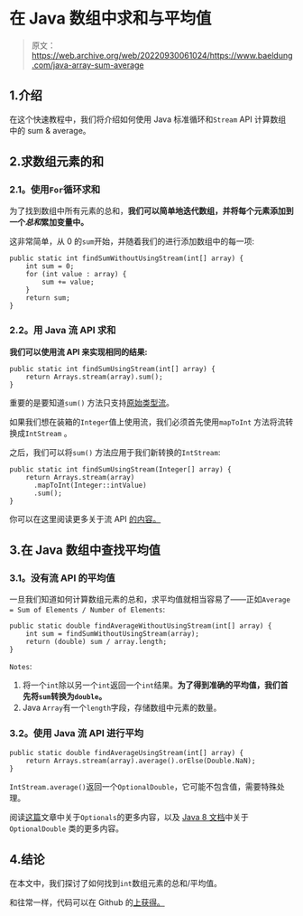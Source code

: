 # 在 Java 数组中求和与平均值

> 原文：<https://web.archive.org/web/20220930061024/https://www.baeldung.com/java-array-sum-average>

## 1.介绍

在这个快速教程中，我们将介绍如何使用 Java 标准循环和`Stream` API 计算数组中的 sum & average。

## 2.求数组元素的和

### 2.1。使用`For`循环求和

为了找到数组中所有元素的总和，**我们可以简单地迭代数组，并将每个元素添加到一个*总和*累加变量中。**

这非常简单，从 0 的`sum`开始，并随着我们的进行添加数组中的每一项:

```
public static int findSumWithoutUsingStream(int[] array) {
    int sum = 0;
    for (int value : array) {
        sum += value;
    }
    return sum;
}
```

### 2.2。用 Java 流 API 求和

**我们可以使用流 API 来实现相同的结果:**

```
public static int findSumUsingStream(int[] array) {
    return Arrays.stream(array).sum();
}
```

重要的是要知道`sum()` 方法只支持[原始类型流](/web/20220628084227/https://www.baeldung.com/java-8-primitive-streams)。

如果我们想在装箱的`Integer`值上使用流，我们必须首先使用`mapToInt` 方法将流转换成`IntStream` 。

之后，我们可以将`sum()` 方法应用于我们新转换的`IntStream`:

```
public static int findSumUsingStream(Integer[] array) {
    return Arrays.stream(array)
      .mapToInt(Integer::intValue)
      .sum();
}
```

你可以在这里阅读更多关于流 API [的内容。](/web/20220628084227/https://www.baeldung.com/java-8-streams)

## 3.在 Java 数组中查找平均值

### 3.1。没有流 API 的平均值

一旦我们知道如何计算数组元素的总和，求平均值就相当容易了——正如`Average = Sum of Elements / Number of Elements`:

```
public static double findAverageWithoutUsingStream(int[] array) {
    int sum = findSumWithoutUsingStream(array);
    return (double) sum / array.length;
}
```

`Notes`:

1.  将一个`int`除以另一个`int`返回一个`int`结果。**为了得到准确的平均值，我们首先将`sum`转换为`double`。**
2.  Java `Array`有一个`length`字段，存储数组中元素的数量。

### 3.2。使用 Java 流 API 进行平均

```
public static double findAverageUsingStream(int[] array) {
    return Arrays.stream(array).average().orElse(Double.NaN);
}
```

`IntStream.average()`返回一个`OptionalDouble`，它可能不包含值，需要特殊处理。

阅读[这篇](/web/20220628084227/https://www.baeldung.com/java-optional)文章中关于`Optionals`的更多内容，以及 [Java 8 文档](https://web.archive.org/web/20220628084227/https://docs.oracle.com/en/java/javase/11/docs/api/java.base/java/util/OptionalDouble.html#orElse(double))中关于`OptionalDouble` 类的更多内容。

## 4.结论

在本文中，我们探讨了如何找到`int`数组元素的总和/平均值。

和往常一样，代码可以在 Github 的[上获得。](https://web.archive.org/web/20220628084227/https://github.com/eugenp/tutorials/tree/master/core-java-modules/core-java-arrays-operations-advanced)